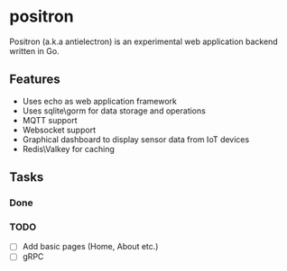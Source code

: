 # positron

Positron (a.k.a antielectron) is an experimental web application backend written in Go.
  
## Features
- Uses echo as web application framework
- Uses sqlite\gorm for data storage and operations
- MQTT support
- Websocket support
- Graphical dashboard to display sensor data from IoT devices
- Redis\Valkey for caching
  
## Tasks
### Done
### TODO
- [ ] Add basic pages (Home, About etc.)
- [ ] gRPC

